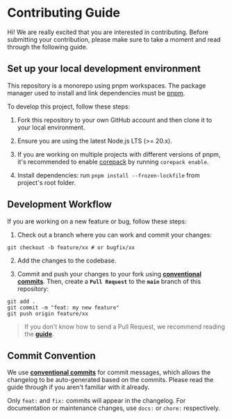 # Contributing Guide

Hi! We are really excited that you are interested in contributing. Before submitting your contribution, please make sure to take a moment and read through the following guide.

## Set up your local development environment

This repository is a monorepo using pnpm workspaces. The package manager used to install and link dependencies must be [pnpm](https://pnpm.io/).

To develop this project, follow these steps:

1. Fork this repository to your own GitHub account and then clone it to your local environment.

2. Ensure you are using the latest Node.js LTS (>= 20.x).

3. If you are working on multiple projects with different versions of pnpm, it's recommended to enable [corepack](https://github.com/nodejs/corepack) by running `corepack enable`.

4. Install dependencies: run `pnpm install --frozen-lockfile` from project's root folder.

## Development Workflow

If you are working on a new feature or bug, follow these steps:

1. Check out a branch where you can work and commit your changes:

```shell
git checkout -b feature/xx # or bugfix/xx
```

2. Add the changes to the codebase.

3. Commit and push your changes to your fork using [**conventional commits**](#commit-convention). Then, create a **`Pull Request`** to the **`main`** branch of this repository:

```shell
git add .
git commit -m "feat: my new feature"
git push origin feature/xx
```
> If you don't know how to send a Pull Request, we recommend reading the [**guide**](https://docs.github.com/en/pull-requests/collaborating-with-pull-requests/proposing-changes-to-your-work-with-pull-requests/creating-a-pull-request).


## Commit Convention

We use [**conventional commits**](https://www.conventionalcommits.org/) for commit messages, which allows the changelog to be auto-generated based on the commits. Please read the guide through if you aren't familiar with it already.

Only `feat:` and `fix:` commits will appear in the changelog. For documentation or maintenance changes, use `docs:` or `chore:` respectively.
